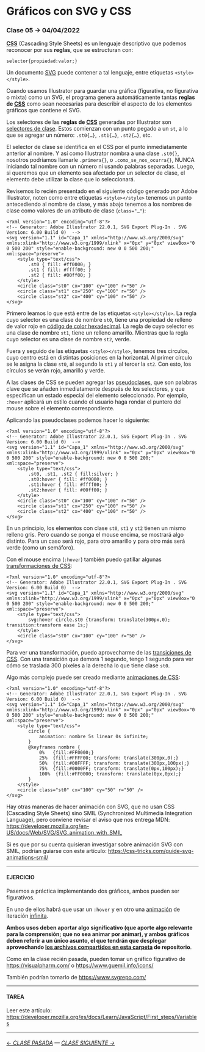 # Gráficos con SVG y CSS

### Clase 05 → 04/04/2022

**[CSS](https://developer.mozilla.org/es/docs/Learn/Getting_started_with_the_web/CSS_basics)** (Cascading Style Sheets) es un lenguaje descriptivo que podemos reconocer por sus **reglas**, que se estructuran con: 

```
selector{propiedad:valor;}
```

Un documento [SVG](https://developer.mozilla.org/es/docs/Web/SVG/Tutorial) puede contener a tal lenguaje, entre etiquetas `<style></style>`.

Cuando usamos Illustrator para guardar una gráfica (figurativa, no figurativa o mixta) como un SVG, el programa genera automáticamente tantas **reglas de [CSS]((https://developer.mozilla.org/es/docs/Learn/Getting_started_with_the_web/CSS_basics))** como sean necesarias para describir el aspecto de los elementos gráficos que contiene el SVG.

Los selectores de las **reglas de [CSS]((https://developer.mozilla.org/es/docs/Learn/Getting_started_with_the_web/CSS_basics))** generadas por Illustrator son [selectores de clase](https://developer.mozilla.org/es/docs/Web/CSS/Class_selectors). Estos comienzan con un punto pegado a un `st`, a lo que se agregar un número: `.st0{…}`, `.st1{…}`, `.st2{…}`, etc.

El selector de clase se identifica en el CSS por el punto inmediatamente anterior al nombre. Y así como Illustrator nombra a una clase `.st0{}`, nosotros podríamos llamarle `.primera{}`, o `.como_se_nos_ocurra{}`, NUNCA iniciando tal nombre con un número ni usando palabras separadas. Luego, si queremos que un elemento sea afectado por un selector de clase, el elemento debe utilizar la clase que lo seleccionará.

Revisemos lo recién presentado en el siguiente código generado por Adobe Illustrator, noten como entre etiquetas `<style></style>` tenemos un punto antecediendo al nombre de clase, y más abajo tenemos a los nombres de clase como valores de un atributo de clase (`class="…"`):

```
<?xml version="1.0" encoding="utf-8"?>
<!-- Generator: Adobe Illustrator 22.0.1, SVG Export Plug-In . SVG Version: 6.00 Build 0)  -->
<svg version="1.1" id="Capa_1" xmlns="http://www.w3.org/2000/svg" xmlns:xlink="http://www.w3.org/1999/xlink" x="0px" y="0px" viewBox="0 0 500 200" style="enable-background: new 0 0 500 200;" xml:space="preserve">
    <style type="text/css">
        .st0 { fill: #ff0000; }
        .st1 { fill: #ffff00; }
        .st2 { fill: #00ff00; }
    </style>
    <circle class="st0" cx="100" cy="100" r="50" />
    <circle class="st1" cx="250" cy="100" r="50" />
    <circle class="st2" cx="400" cy="100" r="50" />
</svg>
```

Primero leamos lo que está entre de las etiquetas `<style></style>`. La regla cuyo selector es una clase de nombre `st0`, tiene una propiedad de relleno de valor rojo en [código de color hexadecimal](https://htmlcolorcodes.com/es/). La regla de cuyo selector es una clase de nombre `st1`, tiene un relleno amarillo. Mientras que la regla cuyo selector es una clase de nombre `st2`, verde.

Fuera y seguido de las etiquetas `<style></style>`, tenemos tres circulos, cuyo centro está en distintas posiciones en la horizontal. Al primer círculo se le asigna la clase `st0`, al segundo la `st1` y al tercer la `st2`. Con esto, los círculos se verán rojo, amarillo y verde. 

A las clases de CSS se pueden agregar las [pseudoclases](https://developer.mozilla.org/es/docs/Web/CSS/Pseudo-classes), que son palabras clave que se añaden inmediatamente después de los selectores, y que especifican un estado especial del elemento seleccionado. Por ejemplo, `:hover` aplicará un estilo cuando el usuario haga rondar el puntero del mouse sobre el elemento correspondiente.

Aplicando las pseudoclases podemos hacer lo siguiente:

```
<?xml version="1.0" encoding="utf-8"?>
<!-- Generator: Adobe Illustrator 22.0.1, SVG Export Plug-In . SVG Version: 6.00 Build 0)  -->
<svg version="1.1" id="Capa_1" xmlns="http://www.w3.org/2000/svg" xmlns:xlink="http://www.w3.org/1999/xlink" x="0px" y="0px" viewBox="0 0 500 200" style="enable-background: new 0 0 500 200;" xml:space="preserve">
    <style type="text/css">
        .st0, .st1, .st2 { fill:silver; }
        .st0:hover { fill: #ff0000; }
        .st1:hover { fill: #ffff00; }
        .st2:hover { fill: #00ff00; }
    </style>
    <circle class="st0" cx="100" cy="100" r="50" />
    <circle class="st1" cx="250" cy="100" r="50" />
    <circle class="st2" cx="400" cy="100" r="50" />
</svg>
```

En un principio, los elementos con clase `st0`, `st1` y `st2` tienen un mismo relleno gris. Pero cuando se ponga el mouse encima, se mostrará algo distinto. Para un caso será rojo, para otro amarillo y para otro más será verde (como un semáforo).

Con el mouse encima (`:hover`) también puedo gatillar algunas [transformaciones de CSS](https://developer.mozilla.org/es/docs/Web/CSS/transform):

```
<?xml version="1.0" encoding="utf-8"?>
<!-- Generator: Adobe Illustrator 22.0.1, SVG Export Plug-In . SVG Version: 6.00 Build 0)  -->
<svg version="1.1" id="Capa_1" xmlns="http://www.w3.org/2000/svg" xmlns:xlink="http://www.w3.org/1999/xlink" x="0px" y="0px" viewBox="0 0 500 200" style="enable-background: new 0 0 500 200;" xml:space="preserve">
    <style type="text/css">
        svg:hover circle.st0 {transform: translate(300px,0); transition:transform ease 1s;}
    </style>
    <circle class="st0" cx="100" cy="100" r="50" />
</svg>
```

Para ver una transformación, puedo aprovecharme de las [transiciones de CSS](https://developer.mozilla.org/es/docs/Web/CSS/transition). Con una transición que demora 1 segundo, tengo 1 segundo para ver cómo se traslada 300 pixeles a la derecha lo que tiene clase `st0`.

Algo más complejo puede ser creado mediante [animaciones de CSS](https://developer.mozilla.org/es/docs/Web/CSS/animation):

```
<?xml version="1.0" encoding="utf-8"?>
<!-- Generator: Adobe Illustrator 22.0.1, SVG Export Plug-In . SVG Version: 6.00 Build 0)  -->
<svg version="1.1" id="Capa_1" xmlns="http://www.w3.org/2000/svg" xmlns:xlink="http://www.w3.org/1999/xlink" x="0px" y="0px" viewBox="0 0 500 200" style="enable-background: new 0 0 500 200;" xml:space="preserve">
    <style type="text/css">
    	circle {
    		animation: nombre 5s linear 0s infinite;
    	}
    	@keyframes nombre {
    		0%   {fill:#FF0000;}
    		25%  {fill:#FFFF00; transform: translate(300px,0);}
    		50%  {fill:#00FFFF; transform: translate(300px,100px);}
    		75%  {fill:#0000FF; transform: translate(0px,100px);}
    		100%  {fill:#FF0000; transform: translate(0px,0px);}
    	}
    </style>
    <circle class="st0" cx="100" cy="50" r="50" />
</svg>
```

Hay otras maneras de hacer animación con SVG, que no usan CSS (Cascading Style Sheets) sino SMIL (Synchronized Multimedia Integration Language), pero conviene revisar el aviso que nos entrega MDN: https://developer.mozilla.org/en-US/docs/Web/SVG/SVG_animation_with_SMIL

Si es que por su cuenta quisieran investigar sobre animación SVG con SMIL, podrían guiarse con este artículo: https://css-tricks.com/guide-svg-animations-smil/

- - - - - - - - 

#### EJERCICIO

Pasemos a práctica implementando dos gráficos, ambos pueden ser figurativos. 

En uno de ellos habrá que usar un `:hover` y en otro una [animación](https://developer.mozilla.org/es/docs/Web/CSS/animation) de iteración [infinita](https://developer.mozilla.org/es/docs/Web/CSS/animation-iteration-count). 

**Ambos usos deben aportar algo significativo (que aporte algo relevante para la comprensión; que no sea animar por animar), y ambos gráficos deben referir a un único asunto, el que tendrán que desplegar aprovechando [los archivos compartidos en esta carpeta](https://profesorfaco.github.io/dno075-2022-1/clase-05/) de repositorio**.

Como en la clase recién pasada, pueden tomar un gráfico figurativo de https://visualpharm.com/ o https://www.guemil.info/icons/

También podrían tomarlo de https://www.svgrepo.com/

- - - - - - - - 

#### TAREA

Leer este artículo: https://developer.mozilla.org/es/docs/Learn/JavaScript/First_steps/Variables

- - - - - - - - - - 

###### [← CLASE PASADA](https://github.com/profesorfaco/dno075-2022-1/tree/main/clase-04) — [CLASE SIGUIENTE →](https://github.com/profesorfaco/dno075-2022-1/tree/main/clase-06) 

